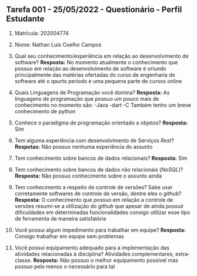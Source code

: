 ## Tarefa 001 - 25/05/2022 - Questionário - Perfil Estudante

1. Matrícula: 202004774
2. Nome: Nathan Luis Coelho Campos

3. Qual seu conhecimento/experiência em relação ao desenvolvimento de software?
 **Resposta:** No momento atualmente o conhecimento que possuo em relação ao desenvolvimento de software é oriundo principalmente das matérias ofertadas do curso de engenharia de software até o qaurto período e uma pequena parte de cursos online

4. Quais Linguagens de Programação você domina?
 **Resposta:** As linguagens de programação que possuo um pouco mais de conhecimento no momento são: 
 -Java 
 -dart 
 -C
  Também tenho um breve conhecimento de python

5. Conhece o paradigma de programação orientado a objetos?
 **Resposta:** Sim

6. Tem alguma experiência com desenvolvimento de Serviços _Rest_?
 **Respotas:** Não possuo nenhuma experiência do assunto

7. Tem conhecimento sobre bancos de dados relacionais?
 **Resposta:** Sim

8. Tem conhecimento sobre bancos de dados não relacionais (_NoSQL_)?
 **Resposta:** Não possuo conhecimento sobre o assunto ainda

9. Tem conhecimento a respeito de controle de versões? Sabe usar corretamente softwares de controle de versão, dentre eles o _github_?
 **Resposta:** O conhecimento que possuo em relação a controle de versões resumi-se a utilização do _github_ que apesar de ainda possuir dificuldades em determinadas funcionalidades consigo utilizar esse tipo de ferramenta de maneira satisfatória

10. Você possui algum impedimento para trabalhar em equipe?
 **Resposta:** Consigo trabalhar em equipe sem problemas

11. Você possui equipamento adequado para a implementação das atividades relacionadas à disciplina? Atividades complementares, extra-classe.
 **Resposta:** Não possuo o melhor equipamento possível mas possuo pelo menos o necessário para tal
